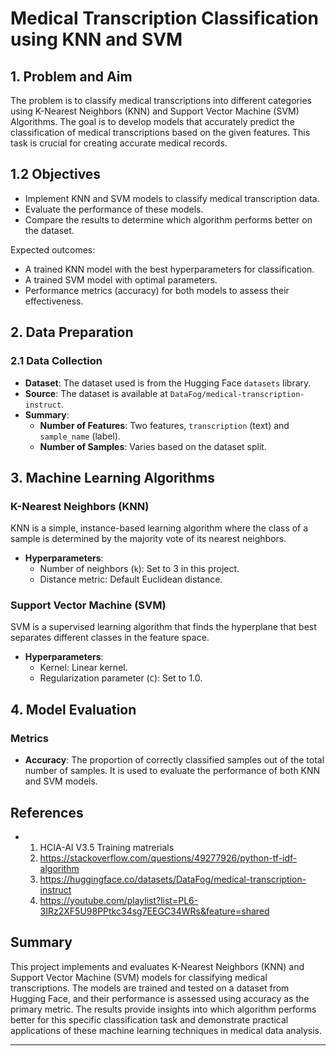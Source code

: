 # Medical Transcription Classification using KNN and SVM

## 1. Problem and Aim

The problem is to classify medical transcriptions into different categories using K-Nearest Neighbors (KNN) and Support Vector Machine (SVM) Algorithms. The goal is to develop models that accurately predict the classification of medical transcriptions based on the given features. This task is crucial for creating accurate medical records.

## 1.2 Objectives

- Implement KNN and SVM models to classify medical transcription data.
- Evaluate the performance of these models.
- Compare the results to determine which algorithm performs better on the dataset.

Expected outcomes:
- A trained KNN model with the best hyperparameters for classification.
- A trained SVM model with optimal parameters.
- Performance metrics (accuracy) for both models to assess their effectiveness.

## 2. Data Preparation

### 2.1 Data Collection

- **Dataset**: The dataset used is from the Hugging Face `datasets` library.
- **Source**: The dataset is available at `DataFog/medical-transcription-instruct`.
- **Summary**:
  - **Number of Features**: Two features, `transcription` (text) and `sample_name` (label).
  - **Number of Samples**: Varies based on the dataset split.

## 3. Machine Learning Algorithms

### K-Nearest Neighbors (KNN)

KNN is a simple, instance-based learning algorithm where the class of a sample is determined by the majority vote of its nearest neighbors. 
- **Hyperparameters**:
  - Number of neighbors (`k`): Set to 3 in this project.
  - Distance metric: Default Euclidean distance.

### Support Vector Machine (SVM)

SVM is a supervised learning algorithm that finds the hyperplane that best separates different classes in the feature space.
- **Hyperparameters**:
  - Kernel: Linear kernel.
  - Regularization parameter (`C`): Set to 1.0.

## 4. Model Evaluation

### Metrics

- **Accuracy**: The proportion of correctly classified samples out of the total number of samples. It is used to evaluate the performance of both KNN and SVM models.

## References

- 1. HCIA-AI V3.5 Training matrerials
  2. https://stackoverflow.com/questions/49277926/python-tf-idf-algorithm
  3. https://huggingface.co/datasets/DataFog/medical-transcription-instruct
  4. https://youtube.com/playlist?list=PL6-3IRz2XF5U98PPtkc34sg7EEGC34WRs&feature=shared

## Summary

This project implements and evaluates K-Nearest Neighbors (KNN) and Support Vector Machine (SVM) models for classifying medical transcriptions. The models are trained and tested on a dataset from Hugging Face, and their performance is assessed using accuracy as the primary metric. The results provide insights into which algorithm performs better for this specific classification task and demonstrate practical applications of these machine learning techniques in medical data analysis.

---
